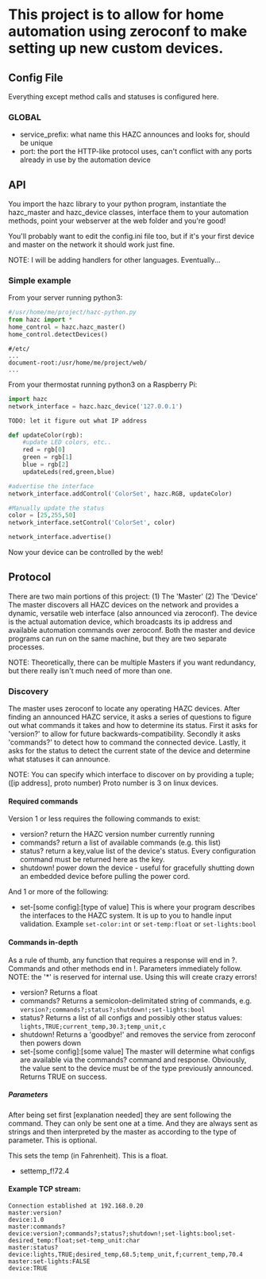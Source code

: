 # This project is to allow for home automation using zeroconf to make setting up new custom devices.

## Config File
Everything except method calls and statuses is configured here.

### GLOBAL
- service_prefix: what name this HAZC announces and looks for, should be unique
- port: the port the HTTP-like protocol uses, can't conflict with any ports already in use by the automation device

## API
You import the hazc library to your python program, instantiate the hazc_master and hazc_device classes, interface them to your automation methods, point your webserver at the web folder and you're good!

You'll probably want to edit the config.ini file too, but if it's your first device and master on the network it should work just fine.

NOTE: I will be adding handlers for other languages. Eventually...

### Simple example
From your server running python3:
```python
#/usr/home/me/project/hazc-python.py
from hazc import *
home_control = hazc.hazc_master()
home_control.detectDevices()
```

```text
#/etc/
...
document-root:/usr/home/me/project/web/
...
```

From your thermostat running python3 on a Raspberry Pi:
```python
import hazc
network_interface = hazc.hazc_device('127.0.0.1')

TODO: let it figure out what IP address

def updateColor(rgb):
	#update LED colors, etc..
	red = rgb[0]
	green = rgb[1]
	blue = rgb[2]
	updateLeds(red,green,blue)

#advertise the interface
network_interface.addControl('ColorSet', hazc.RGB, updateColor)

#Manually update the status
color = [25,255,50]
network_interface.setControl('ColorSet', color)

network_interface.advertise()
```
Now your device can be controlled by the web!

## Protocol
There are two main portions of this project:
(1) The 'Master'
(2) The 'Device'
The master discovers all HAZC devices on the network and provides a dynamic, versatile web interface (also announced via zeroconf). The device is the actual automation device, which broadcasts its ip address and available automation commands over zeroconf. Both the master and device programs can run on the same machine, but they are two separate processes.

NOTE: Theoretically, there can be multiple Masters if you want redundancy, but there really isn't much need of more than one.

### Discovery
The master uses zeroconf to locate any operating HAZC devices. After finding an announced HAZC service, it asks a series of questions to figure out what commands it takes and how to determine its status. 
First it asks for 'version?' to allow for future backwards-compatibility. Secondly it asks 'commands?' to detect how to command the connected device. Lastly, it asks for the status to detect the current state of the device and determine what statuses it can announce.

NOTE: You can specify which interface to discover on by providing a tuple; ([ip address], proto number) Proto number is 3 on linux devices.

#### Required commands
Version 1 or less requires the following commands to exist:
- version? return the HAZC version number currently running
- commands? return a list of available commands (e.g. this list)
- status? return a key,value list of the device's status. Every configuration command must be returned here as the key.
- shutdown! power down the device - useful for gracefully shutting down an embedded device before pulling the power cord.

And 1 or more of the following:
- set-[some config]:[type of value] This is where your program describes the interfaces to the HAZC system. It is up to you to handle input validation. Example ```set-color:int``` or ```set-temp:float``` or ```set-lights:bool```

#### Commands in-depth
As a rule of thumb, any function that requires a response will end in ?. Commands and other methods end in !. Parameters immediately follow. NOTE: the '*' is reserved for internal use. Using this will create crazy errors!

- version? Returns a float
- commands? Returns a semicolon-delimitated string of commands, e.g. ```version?;commands?;status?;shutdown!;set-lights:bool```
- status? Returns a list of all configs and possibly other status values: ```lights,TRUE;current_temp,30.3;temp_unit,c```
- shutdown! Returns a 'goodbye!' and removes the service from zeroconf then powers down
- set-[some config]:[some value] The master will determine what configs are available via the commands? command and response. Obviously, the value sent to the device must be of the type previously announced. Returns TRUE on success.

##### Parameters
After being set first [explanation needed] they are sent following the command. They can only be sent one at a time. And they are always sent as strings and then interpreted by the master as according to the type of parameter. This is optional.

This sets the temp (in Fahrenheit). This is a float.
- settemp_f!72.4

#### Example TCP stream:
```
Connection established at 192.168.0.20
master:version?
device:1.0
master:commands?
device:version?;commands?;status?;shutdown!;set-lights:bool;set-desired_temp:float;set-temp_unit:char
master:status?
device:lights,TRUE;desired_temp,68.5;temp_unit,f;current_temp,70.4
master:set-lights:FALSE
device:TRUE
```
